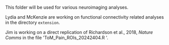 This folder will be used for various neuroimaging analyses. 

Lydia and McKenzie are working on functional connectivity related analyses in the directory `extension`. 

Jim is working on a direct replication of Richardson et al., 2018, *Nature Comms* in the file 'ToM_Pain_ROIs_20242404.R
'. 
